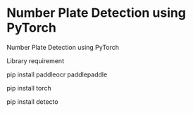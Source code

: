 # Number Plate Detection using PyTorch
 Number Plate Detection using PyTorch
 
 Library requirement

 pip install paddleocr paddlepaddle

 pip install torch
 
 pip install detecto